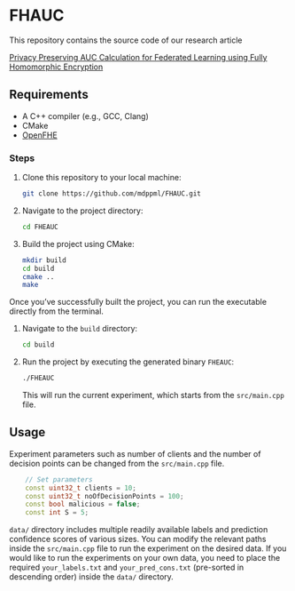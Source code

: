 # FHAUC

This repository contains the source code of our research article

[Privacy Preserving AUC Calculation for Federated Learning using Fully Homomorphic Encryption](https://arxiv.org/abs/2403.14428)

## Requirements

- A C++ compiler (e.g., GCC, Clang)
- CMake
- [OpenFHE](https://openfhe-development.readthedocs.io/en/latest/sphinx_rsts/intro/installation/installation.html)


### Steps

1. Clone this repository to your local machine:
    ```bash
    git clone https://github.com/mdppml/FHAUC.git
    ```

2. Navigate to the project directory:
    ```bash
    cd FHEAUC
    ```

3. Build the project using CMake:
    ```bash
    mkdir build
    cd build
    cmake ..
    make
    ```

Once you’ve successfully built the project, you can run the executable directly from the terminal.

1. Navigate to the `build` directory:
    ```bash
    cd build
    ```

2. Run the project by executing the generated binary `FHEAUC`:
    ```bash
    ./FHEAUC
    ```

    This will run the current experiment, which starts from the `src/main.cpp` file.

## Usage

Experiment parameters such as number of clients and the number of decision points can be changed from the `src/main.cpp` file.

```cpp
    // Set parameters
    const uint32_t clients = 10;
    const uint32_t noOfDecisionPoints = 100;
    const bool malicious = false;
    const int S = 5;
```

`data/` directory includes multiple readily available labels and prediction confidence scores of various sizes. You can modify the relevant paths inside the `src/main.cpp` file to run the experiment on the desired data. If you would like to run the experiments on your own  data, you need to place the required `your_labels.txt` and `your_pred_cons.txt` (pre-sorted in descending order) inside the `data/` directory.